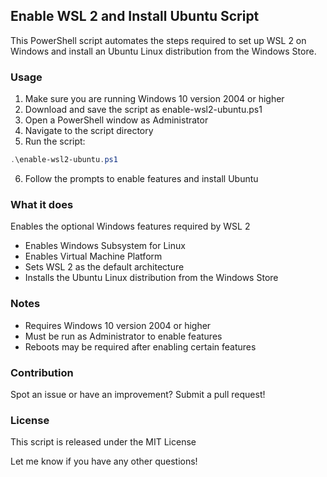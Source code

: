 ## Enable WSL 2 and Install Ubuntu Script
This PowerShell script automates the steps required to set up WSL 2 on Windows and install an Ubuntu Linux distribution from the Windows Store.

### Usage
1. Make sure you are running Windows 10 version 2004 or higher
2. Download and save the script as enable-wsl2-ubuntu.ps1
3. Open a PowerShell window as Administrator
4. Navigate to the script directory
5. Run the script:
  ``` powershell
  .\enable-wsl2-ubuntu.ps1
  ```
6. Follow the prompts to enable features and install Ubuntu

### What it does
Enables the optional Windows features required by WSL 2
- Enables Windows Subsystem for Linux
- Enables Virtual Machine Platform
- Sets WSL 2 as the default architecture
- Installs the Ubuntu Linux distribution from the Windows Store
### Notes
- Requires Windows 10 version 2004 or higher
- Must be run as Administrator to enable features
- Reboots may be required after enabling certain features
### Contribution
Spot an issue or have an improvement? Submit a pull request!

### License
This script is released under the MIT License

Let me know if you have any other questions!